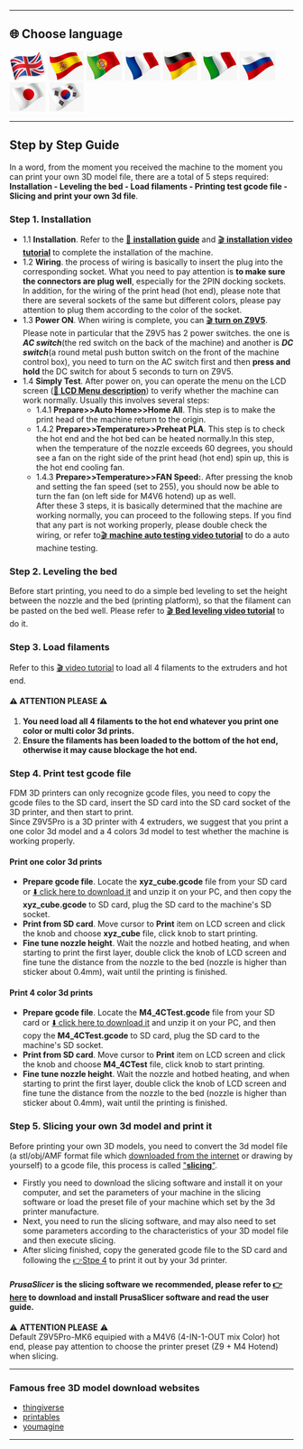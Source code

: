 [LCD_MENU]: https://github.com/ZONESTAR3D/Z9/tree/main/Z9V5/Z9V5-MK6/LCDMENU_Description.md
[PRUSA_SLICER]: https://github.com/ZONESTAR3D/Slicing-Guide/tree/master/PrusaSlicer

----
## <a id="choose-language">:globe_with_meridians: Choose language </a>
[![](../lanpic/EN.png)](./step_by_step.md)
[![](../lanpic/ES.png)](./step_by_step-es.md)
[![](../lanpic/PT.png)](./step_by_step-pt.md)
[![](../lanpic/FR.png)](./step_by_step-fr.md)
[![](../lanpic/DE.png)](./step_by_step-de.md)
[![](../lanpic/IT.png)](./step_by_step-it.md)
[![](../lanpic/RU.png)](./step_by_step-ru.md)
[![](../lanpic/JP.png)](./step_by_step-jp.md)
[![](../lanpic/KR.png)](./step_by_step-kr.md)

----
## Step by Step Guide
In a word, from the moment you received the machine to the moment you can print your own 3D model file, there are a total of 5 steps required: **Installation - Leveling the bed - Load filaments - Printing test gcode file - Slicing and print your own 3d file**.      

### <a id ="A1">Step 1. Installation</a>
- 1.1 **Installation**. Refer to the [:book: **installation guide**](./1.Installation/Installation.md) and [:clapper: **installation video tutorial**](https://youtu.be/pdr8nLl3T3w) to complete the installation of the machine.
- 1.2 **Wiring**. the process of wiring is basically to insert the plug into the corresponding socket. What you need to pay attention is **to make sure the connectors are plug well**, especially for the 2PIN docking sockets. In addition, for the wiring of the print head (hot end), please note that there are several sockets of the same but different colors, please pay attention to plug them according to the color of the socket.
- 1.3 **Power ON**. When wiring is complete, you can [:clapper: **turn on Z9V5**](https://youtu.be/xTlMHtxkGoY). Please note in particular that the Z9V5 has 2 power switches. the one is ***AC switch***(the red switch on the back of the machine) and another is ***DC switch***(a round metal push button switch on the front of the machine control box), you need to turn on the AC switch first and then **press and hold** the DC switch for about 5 seconds to turn on Z9V5.
- 1.4 **Simply Test**. After power on, you can operate the menu on the LCD screen ([:book: **LCD Menu description**](./2.Operation/LCDMENU_Description.md)) to verify whether the machine can work normally. Usually this involves several steps:
  - 1.4.1 **Prepare>>Auto Home>>Home All**. This step is to make the print head of the machine return to the origin.
  - 1.4.2 **Prepare>>Temperature>>Preheat PLA**. This step is to check the hot end and the hot bed can be heated normally.In this step, when the temperature of the nozzle exceeds 60 degrees, you should see a fan on the right side of the print head (hot end) spin up, this is the hot end cooling fan. 
  - 1.4.3 **Prepare>>Temperature>>FAN Speed:**. After pressing the knob and setting the fan speed (set to 255), you should now be able to turn the fan (on left side for M4V6 hotend) up as well.     
  After these 3 steps, it is basically determined that the machine are working normally, you can proceed to the following steps. If you find that any part is not working properly, please double check the wiring, or refer to[:clapper: **machine auto testing video tutorial**](https://youtu.be/Mf92BlmKA0A) to do a auto machine testing.

### <a id ="A2">Step 2. Leveling the bed</a>
Before start printing, you need to do a simple bed leveling to set the height between the nozzle and the bed (printing platform), so that the filament can be pasted on the bed well. Please refer to [:clapper: **Bed leveling video tutorial**](https://youtu.be/nxzB7ho1kNo) to do it.

### <a id ="A3">Step 3. Load filaments</a>
Refer to this [:clapper: video tutorial](https://youtu.be/KZQdL7Rgy1s) to load all 4 filaments to the extruders and hot end.     
#### :warning: ATTENTION PLEASE :warning: 
1. **You need load all 4 filaments to the hot end whatever you print one color or multi color 3d prints.**
2. **Ensure the filaments has been loaded to the bottom of the hot end, otherwise it may cause blockage the hot end.**

### <a id ="A4">Step 4. Print test gcode file</a>
FDM 3D printers can only recognize gcode files, you need to copy the gcode files to the SD card, insert the SD card into the SD card socket of the 3D printer, and then start to print.    
Since Z9V5Pro is a 3D printer with 4 extruders, we suggest that you print a one color 3d model and a 4 colors 3d model to test whether the machine is working properly.
#### Print one color 3d prints
- **Prepare gcode file**. Locate the **xyz_cube.gcode** file from your SD card or [:arrow_down: click here to download it](./3.Test_gcode/xyz_cube.zip) and unzip it on your PC, and then copy the **xyz_cube.gcode** to SD card, plug the SD card to the machine's SD socket.
- **Print from SD card**. Move cursor to **Print** item on LCD screen and click the knob and choose **xyz_cube** file, click knob to start printing.
- **Fine tune nozzle height**. Wait the nozzle and hotbed heating, and when starting to print the first layer, double click the knob of LCD screen and fine tune the distance from the nozzle to the bed (nozzle is higher than sticker about 0.4mm), wait until the printing is finished.
#### Print 4 color 3d prints
- **Prepare gcode file**. Locate the **M4_4CTest.gcode** file from your SD card or [:arrow_down: click here to download it](./3.Test_gcode/M4_4CTest.zip) and unzip it on your PC, and then copy the **M4_4CTest.gcode** to SD card, plug the SD card to the machine's SD socket.
- **Print from SD card**. Move cursor to **Print** item on LCD screen and click the knob and choose **M4_4CTest** file, click knob to start printing.
- **Fine tune nozzle height**. Wait the nozzle and hotbed heating, and when starting to print the first layer, double click the knob of LCD screen and fine tune the distance from the nozzle to the bed (nozzle is higher than sticker about 0.4mm), wait until the printing is finished.

### <a id ="A5">Step 5. Slicing your own 3d model and print it</a>
Before printing your own 3D models, you need to convert the 3d model file (a stl/obj/AMF format file which [downloaded from the internet](#A6) or drawing by yourself) to a gcode file, this process is called <u>"**slicing**"</u>. 
- Firstly you need to download the slicing software and install it on your computer, and set the parameters of your machine in the slicing software or load the preset file of your machine which set by the 3d printer manufacture.   
- Next, you need to run the slicing software, and may also need to set some parameters according to the characteristics of your 3D model file and then execute slicing. 
- After slicing finished, copy the generated gcode file to the SD card and following the [:point_right:Stpe 4](#A4) to print it out by your 3d printer.   
#### *PrusaSlicer* is the slicing software we recommended, please refer to [:point_right:here][PRUSA_SLICER] to download and install PrusaSlicer software and read the user guide. 
:warning: **ATTENTION PLEASE** :warning:     
Default Z9V5Pro-MK6 equipied with a M4V6 (4-IN-1-OUT mix Color) hot end, please pay attention to choose the printer preset (Z9 + M4 Hotend) when slicing.     

----
### <a id ="A6">Famous free 3D model download websites</a>
- [thingiverse](https://www.thingiverse.com/)  
- [printables](https://www.printables.com/)  
- [youmagine](https://www.youmagine.com/)   

----
